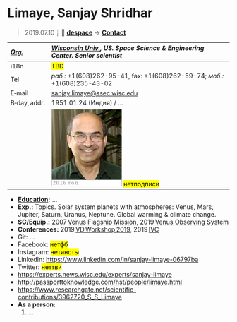 # Limaye, Sanjay Shridhar
> 2019.07.10 ┊ **🚀 [despace](index.md)** → **[Contact](contact.md)**

|*[Org.](contact.md)*|*[Wisconsin Univ.](03_wisconsin_univ.md), US. Space Science & Engineering Center. Senior scientist*|
|:--|:--|
|i18n| <mark>TBD</mark> |
|Tel|*раб.:* +1(608)262-95-41, fax: +1(608)262-59-74; *моб.:* +1(608)235-43-02 |
|E‑mail| <sanjay.limaye@ssec.wisc.edu> |
|B‑day, addr.| 1951.01.24 (Индия) / … |
|| ![](f/contact/l/limaye_001_photo.jpg) <mark>нетподписи</mark> |

   - **[Education](edu.md):** …
   - **Exp.:** Topics. Solar system planets with atmospheres: Venus, Mars, Jupiter, Saturn, Uranus, Neptune. Global warming & climate change.
   - **SC/Equip.:** 2007 [Venus Flagship Mission](venus_flagship_mission.md), 2019 [Venus Observing System](venus_observing_system.md)
   - **Conferences:** 2019 [VD Workshop 2019](vdws2019.md), 2019 [IVC](ivc_2019.md)
   - Git: …
   - Facebook: <mark>нетфб</mark>
   - Instagram: <mark>нетинсты</mark>
   - LinkedIn: <https://www.linkedin.com/in/sanjay-limaye-06797ba>
   - Twitter: <mark>неттви</mark>
   - <https://experts.news.wisc.edu/experts/sanjay-limaye>
   - <http://passporttoknowledge.com/hst/people/limaye.html>
   - <https://www.researchgate.net/scientific-contributions/3962720_S_S_Limaye>
   - **As a person:**
      1. …
